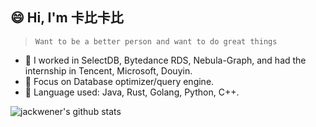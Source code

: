 ## 😄 Hi, I'm 卡比卡比

> `Want to be a better person and want to do great things`

- :crown: I worked in SelectDB, Bytedance RDS, Nebula-Graph, and had the internship in Tencent, Microsoft, Douyin.
- :beer: Focus on Database optimizer/query engine.
- :fish_cake: Language used: Java, Rust, Golang, Python, C++.

![jackwener's github stats](https://github-readme-stats.vercel.app/api?username=jackwener)

